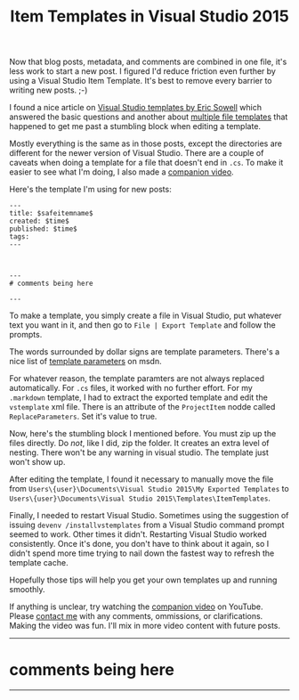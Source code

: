 ﻿---
title: Item Templates in Visual Studio 2015
created: 8/9/2016 5:46:49 PM
published: 8/10/2016 5:46:49 AM
tags: blog, notes
---

Now that blog posts, metadata, and comments are combined in one file, it's less work to start a new post. I figured I'd reduce friction even further by using a Visual Studio Item Template. It's best to remove every barrier to writing new posts. ;-)

I found a nice article on [Visual Studio templates by Eric Sowell][Eric Sowell] which answered the basic questions and another about [multiple file templates] that happened to get me past a stumbling block when editing a template.

Mostly everything is the same as in those posts, except the directories are different for the newer version of Visual Studio. There are a couple of caveats when doing a template for a file that doesn't end in `.cs`. To make it easier to see what I'm doing, I also made a [companion video].

Here's the template I'm using for new posts:

    ---
    title: $safeitemname$
    created: $time$
    published: $time$
    tags: 
    ---



    ---
    # comments being here

    ---

To make a template, you simply create a file in Visual Studio, put whatever text you want in it, and then go to `File | Export Template` and follow the prompts.

The words surrounded by dollar signs are template parameters. There's a nice list of [template parameters] on msdn.

For whatever reason, the template paramters are not always replaced automatically. For `.cs` files, it worked with no further effort. For my `.markdown` template, I had to extract the exported template and edit the `vstemplate` xml file. There is an attribute of the `ProjectItem` nodde called `ReplaceParameters`. Set it's value to true.

Now, here's the stumbling block I mentioned before. You must zip up the files directly. Do *not*, like I did, zip the folder. It creates an extra level of nesting. There won't be any warning in visual studio. The template just won't show up.

After editing the template, I found it necessary to manually move the file from `Users\{user}\Documents\Visual Studio 2015\My Exported Templates` to `Users\{user}\Documents\Visual Studio 2015\Templates\ItemTemplates`. 

Finally, I needed to restart Visual Studio. Sometimes using the suggestion of issuing `devenv /installvstemplates` from a Visual Studio command prompt seemed to work. Other times it didn't. Restarting Visual Studio worked consistently. Once it's done, you don't have to think about it again, so I didn't spend more time trying to nail down the fastest way to refresh the template cache.

Hopefully those tips will help you get your own templates up and running smoothly.

If anything is unclear, try watching the [companion video] on YouTube. Please [contact me] with any comments, ommissions, or clarifications. Making the video was fun. I'll mix in more video content with future posts.


[Eric Sowell]: https://ericsowell.com/blog/2007/5/22/how-to-edit-visual-studio-templates
[multiple file templates]: https://kerlagon.com/Blog/item-templates-saving-you-time-in-visual-studio/
[companion video]: https://www.youtube.com/watch?v=Xf3d5PKjUNc
[template parameters]: https://msdn.microsoft.com/en-us/library/eehb4faa.aspx?f=255&MSPPError=-2147217396
[contact me]: /contact

---
# comments being here

---